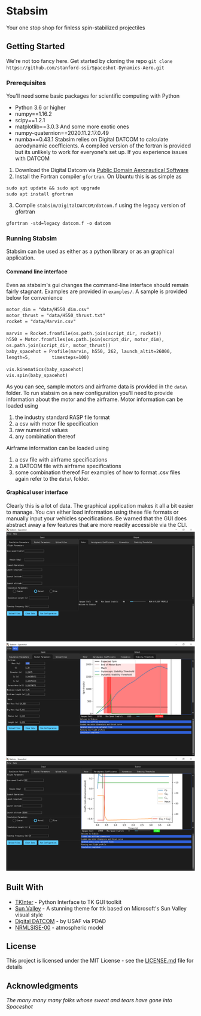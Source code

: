 # Stabsim
Your one stop shop for finless spin-stabilized projectiles

## Getting Started
We're not too fancy here. Get started by cloning the repo
`git clone https://github.com/stanford-ssi/Spaceshot-Dynamics-Aero.git`

### Prerequisites
You'll need some basic packages for scientific computing with Python
- Python 3.6 or higher
- numpy==1.16.2
- scipy==1.2.1
- matplotlib==3.0.3
And some more exotic ones
- numpy-quaternion==2020.11.2.17.0.49
- numba==0.43.1
Stabsim relies on Digital DATCOM to calculate aerodynamic coefficients. A compiled version of the fortran is provided but its unlikely to work for everyone's set up. If you experience issues with DATCOM
1. Download the Digital Datcom via [Public Domain Aeronautical Software](http://www.pdas.com/datcom.html)
2. Install the Fortran compiler `gfortran`. On Ubuntu this is as simple as
```
sudo apt update && sudo apt upgrade
sudo apt install gfortran
```
3. Compile `stabsim/DigitalDATCOM/datcom.f` using the legacy version of gfortran
```
gfortran -std=legacy datcom.f -o datcom
``` 

### Running Stabsim
Stabsim can be used as either as a python library or as an graphical application.
#### Command line interface
Even as stabsim's gui changes the command-line interface should remain fairly stagnant. Examples are provided in `examples/`. A sample is provided below for convenience
```
motor_dim = "data/H550_dim.csv"
motor_thrust = "data/H550_thrust.txt"
rocket = "data/Marvin.csv"

marvin = Rocket.fromfile(os.path.join(script_dir, rocket))
h550 = Motor.fromfiles(os.path.join(script_dir, motor_dim), os.path.join(script_dir, motor_thrust))
baby_spacehot = Profile(marvin, h550, 262, launch_altit=26000, length=5,        timesteps=100)

vis.kinematics(baby_spacehot)
vis.spin(baby_spacehot)
```
As you can see, sample motors and airframe data is provided in the `data\` folder. To run stabsim on a new configuration you'll need to provide information about the motor and the airframe. Motor information can be loaded using
1. the industry standard RASP file format
2. a csv with motor file specification
3. raw numerical values
4. any combination thereof

Airframe information can be loaded using
1. a csv file with airframe specifications
2. a DATCOM file with airframe specifications
3. some combination thereof
For examples of how to format .csv files again refer to the `data\` folder.
#### Graphical user interface
Clearly this is a lot of data. The graphical application makes it all a bit easier to manage. You can either load information using these file formats or manually input your vehicles specifications. Be warned that the GUI does abstract away a few features that are more readily accessible via the CLI.
![Stabsim at Startup](/assets/startup.PNG)
![Spaceshot](/assets/spaceshot.PNG)
![Baby Spaceshot](/assets/baby_spaceshot.PNG)

## Built With
* [TKInter](https://docs.python.org/3/library/tkinter.html) - Python Interface to TK GUI toolkit
* [Sun Valley](https://github.com/rdbende/Sun-Valley-ttk-theme) - A stunning theme for ttk based on Microsoft's Sun Valley visual style
* [Digital DATCOM](http://www.pdas.com/datcomdownload.html) - by USAF via PDAD
* [NRMLSISE-00](https://github.com/DeepHorizons/Python-NRLMSISE-00) - atmospheric model

## License
This project is licensed under the MIT License - see the [LICENSE.md](LICENSE.md) file for details

## Acknowledgments
_The many many many folks whose sweat and tears have gone into Spaceshot_


